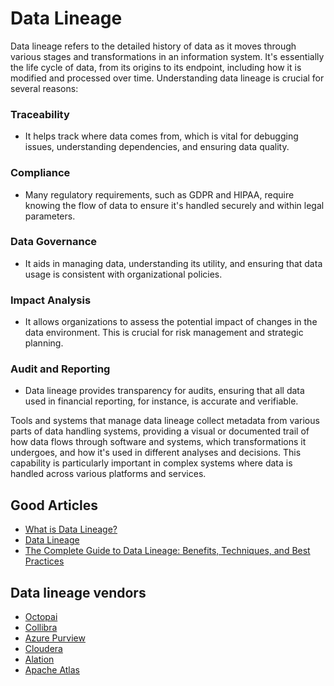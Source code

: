 # Data Lineage

Data lineage refers to the detailed history of data as it moves through various stages and transformations in an information system. It's essentially the life cycle of data, from its origins to its endpoint, including how it is modified and processed over time. Understanding data lineage is crucial for several reasons:

### Traceability
- It helps track where data comes from, which is vital for debugging issues, understanding dependencies, and ensuring data quality.

### Compliance
- Many regulatory requirements, such as GDPR and HIPAA, require knowing the flow of data to ensure it's handled securely and within legal parameters.

### Data Governance
- It aids in managing data, understanding its utility, and ensuring that data usage is consistent with organizational policies.

### Impact Analysis
- It allows organizations to assess the potential impact of changes in the data environment. This is crucial for risk management and strategic planning.

### Audit and Reporting
- Data lineage provides transparency for audits, ensuring that all data used in financial reporting, for instance, is accurate and verifiable.

Tools and systems that manage data lineage collect metadata from various parts of data handling systems, providing a visual or documented trail of how data flows through software and systems, which transformations it undergoes, and how it's used in different analyses and decisions. This capability is particularly important in complex systems where data is handled across various platforms and services.

## Good Articles
- [What is Data Lineage?](https://www.octopai.com/what-is-data-lineage/)
- [Data Lineage](https://www.ardoq.com/knowledge-hub/data-lineage)
- [The Complete Guide to Data Lineage: Benefits, Techniques, and Best Practices](https://www.selectstar.com/resources/the-complete-guide-to-data-lineage-benefits-techniques-and-best-practices)

## Data lineage vendors
- [Octopai](https://octopai.com/)
- [Collibra](https://www.collibra.com/)
- [Azure Purview](https://learn.microsoft.com/en-us/purview/purview)
- [Cloudera](https://www.cloudera.com/)
- [Alation](https://www.alation.com/    )
- [Apache Atlas](https://atlas.apache.org/)
